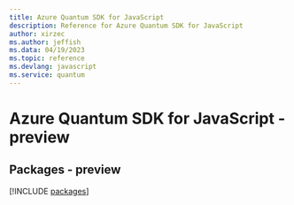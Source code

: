```yaml
---
title: Azure Quantum SDK for JavaScript
description: Reference for Azure Quantum SDK for JavaScript
author: xirzec
ms.author: jeffish
ms.data: 04/19/2023
ms.topic: reference
ms.devlang: javascript
ms.service: quantum
---
```

# Azure Quantum SDK for JavaScript - preview
## Packages - preview
[!INCLUDE [packages](quantum-index.md)]